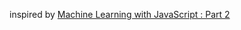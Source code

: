 inspired by [Machine Learning with JavaScript : Part 2](https://hackernoon.com/machine-learning-with-javascript-part-2-da994c17d483)
